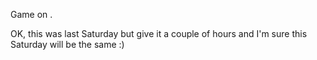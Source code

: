 Game on .

OK, this was last Saturday but give it a couple of hours and I'm sure this Saturday will be the same :) 